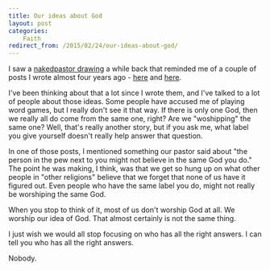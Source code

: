 ```yaml
---
title: Our ideas about God
layout: post
categories:
    Faith
redirect_from: /2015/02/24/our-ideas-about-god/
---
```

I saw a [nakedpastor drawing][np] a while back that reminded me of a couple of posts I wrote almost four years ago - [here][one] and [here][two].

I've been thinking about that a lot since I wrote them, and I've talked to a lot of people about those ideas. Some people have accused me of playing word games, but I really don't see it that way. If there is only one God, then we really all do come from the same one, right? Are we "woshipping" the same one? Well, that's really another story, but if you ask me, what label you give yourself doesn't really help answer that question.

In one of those posts, I mentioned something our pastor said about "the person in the pew next to you might not believe in the same God you do." The point he was making, I think, was that we get so hung up on what other people in "other religions" believe that we forget that none of us have it figured out. Even people who have the same label you do, might not really be worshiping the same God.

When you stop to think of it, most of us don't worship God at all. We worship our idea of God. That almost certainly is not the same thing.

I just wish we would all stop focusing on who has all the right answers. I can tell you who has all the right answers.

Nobody.

[np]: http://nakedpastor.com/2015/01/the-word-god-and-our-ideas-about-god-are-not-god/
[one]: http://www.bsoi.st/2011/06/21/do-christians-and-muslims-worship-the-same-god/
[two]: http://www.bsoi.st/2011/06/22/do-christians-and-muslims-worship-the-same-god-yes-and-no/
